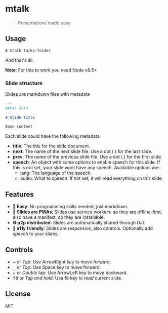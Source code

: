 # mtalk

> Presentations made easy

## Usage
```bash
$ mtalk talks-folder
```

And that's all.

**Note**: For this to work you need Node v8.5+

### Slide structure
Slides are markdown files with metadata

```md
---
meta: data
---
# Slide title

Some content
```

Each slide could have the following metadata

- **title**: The title for the slide document.
- **next**: The name of the next slide file. Use a dot (.) for the last slide.
- **prev**: The name of the previous slide file. Use a dot (.) for the first slide.
- **speech**: An object with some options to enable speech for this slide. If 
this is not set, your slide wont have any speech. Availaible options are:
  - lang: The language of the speech.
  - audio: What to speech. If not set, it will read everything on this slide.

## Features
- **:raising_hand: Easy**: No programming skills needed, just markdown.
- **:rocket: Slides are PWAs**: Slides use service workers, so they are 
offline-first, also have a manifest, so they are installable.
- **:globe_with_meridians: p2p distributed**: Slides are automatically shared 
through Dat.
- **:nail_care: a11y friendly**: Slides are responsive, also controls. 
Optionally add _speech_ to your slides.

## Controls
- <kbd>→</kbd> or _Tap_: Use ArrowRight key to move forward.
- <kbd>_</kbd> or _Tap_: Use Space key to move forward.
- <kbd>←</kbd> or _Double tap_: Use ArrowLeft key to move backward.
- <kbd>f8</kbd> or _Tap and hold_: Use f8 key to _read_ current slide.

## License
MIT
